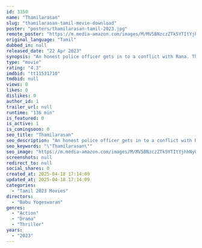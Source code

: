 ```yaml
---
id: 3350
name: "Thamilarasan"
slug: "thamilarasan-tamil-movie-download"
poster: "posters/thamilarasan-tamil-2023.jpg"
remote_poster: "https://m.media-amazon.com/images/M/MV5BNzczZTk5YTItYjhhNy00ZGFlLTljMTItMDEwOGEyOTMzYWIyXkEyXkFqcGc@._V1_SX300.jpg"
original_language: "Tamil"
dubbed_in: null
released_date: "22 Apr 2023"
synopsis: "An honest police officer gets in to a conflict with Rana. Their enmity worsens when Tamilarasan refuses to obey Rana's order in a critical situation."
type: "movie"
rating: "4.3"
imdbid: "tt11531710"
tmdbid: null
views: 0
likes: 0
dislikes: 0
author_id: 1
trailer_url: null
runtime: "136 min"
is_featured: 0
is_active: 1
is_comingsoon: 0
seo_title: "Thamilarasan"
seo_description: "An honest police officer gets in to a conflict with Rana. Their enmity worsens when Tamilarasan refuses to obey Rana's order in a critical situation."
seo_keywords: "\"Thamilarasan\""
seo_image: "https://m.media-amazon.com/images/M/MV5BNzczZTk5YTItYjhhNy00ZGFlLTljMTItMDEwOGEyOTMzYWIyXkEyXkFqcGc@._V1_SX300.jpg"
screenshots: null
redirect_to: null
social_shares: 0
created_at: 2025-04-18 17:14:09
updated_at: 2025-04-18 17:14:09
categories:
  - "Tamil 2023 Movies"
directors:
  - "Babu Yogeswaran"
genres:
  - "Action"
  - "Drama"
  - "Thriller"
years:
  - "2023"
---
```

